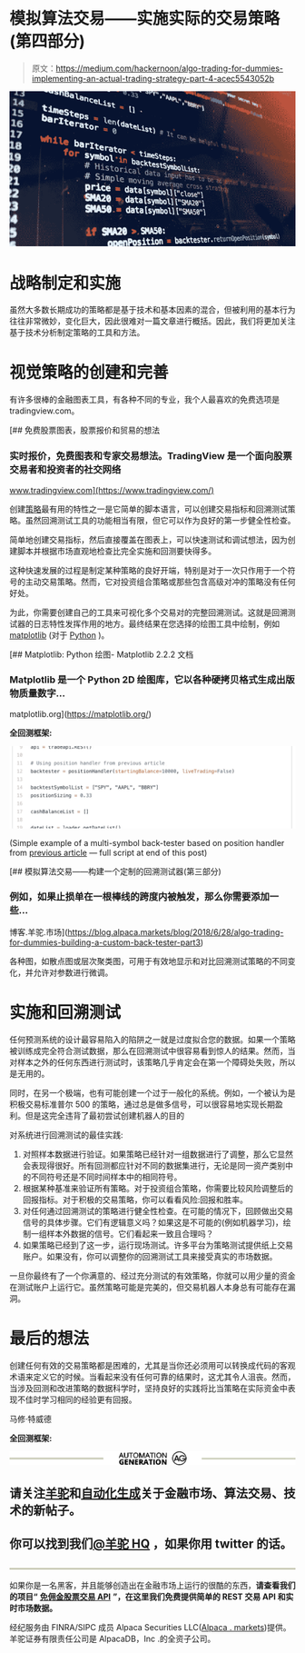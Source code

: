# 模拟算法交易——实施实际的交易策略(第四部分)

> 原文：<https://medium.com/hackernoon/algo-trading-for-dummies-implementing-an-actual-trading-strategy-part-4-acec5543052b>

![](img/fc2c7e169d8c6fe155778f6843c026f4.png)

# 战略制定和实施

虽然大多数长期成功的策略都是基于技术和基本因素的混合，但被利用的基本行为往往非常微妙，变化巨大，因此很难对一篇文章进行概括。因此，我们将更加关注基于技术分析制定策略的工具和方法。

# 视觉策略的创建和完善

有许多很棒的金融图表工具，有各种不同的专业，我个人最喜欢的免费选项是 tradingview.com。

[](https://www.tradingview.com/) [## 免费股票图表，股票报价和贸易的想法

### 实时报价，免费图表和专家交易想法。TradingView 是一个面向股票交易者和投资者的社交网络

www.tradingview.com](https://www.tradingview.com/) 

创建[策略](https://hackernoon.com/tagged/strategy)最有用的特性之一是它简单的脚本语言，可以创建交易指标和回溯测试策略。虽然回溯测试工具的功能相当有限，但它可以作为良好的第一步健全性检查。

简单地创建交易指标，然后直接覆盖在图表上，可以快速测试和调试想法，因为创建脚本并根据市场直观地检查比完全实施和回测要快得多。

这种快速发展的过程是制定某种策略的良好开端，特别是对于一次只作用于一个符号的主动交易策略。然而，它对投资组合策略或那些包含高级对冲的策略没有任何好处。

为此，你需要创建自己的工具来可视化多个交易对的完整回溯测试。这就是回溯测试器的日志特性发挥作用的地方。最终结果在您选择的绘图工具中绘制，例如 [matplotlib](https://matplotlib.org/) (对于 [Python](https://hackernoon.com/tagged/python) )。

[](https://matplotlib.org/) [## Matplotlib: Python 绘图- Matplotlib 2.2.2 文档

### Matplotlib 是一个 Python 2D 绘图库，它以各种硬拷贝格式生成出版物质量数字…

matplotlib.org](https://matplotlib.org/) 

**全回测框架:**

![](img/8e837399eb064ced60efef6167574aa6.png)

(Simple example of a multi-symbol back-tester based on position handler from [previous article](https://blog.alpaca.markets/blog/2018/6/28/algo-trading-for-dummies-building-a-custom-back-tester-part3) — full script at end of this post)

[](https://blog.alpaca.markets/blog/2018/6/28/algo-trading-for-dummies-building-a-custom-back-tester-part3) [## 模拟算法交易——构建一个定制的回溯测试器(第三部分)

### 例如，如果止损单在一根棒线的跨度内被触发，那么你需要添加一些…

博客.羊驼.市场](https://blog.alpaca.markets/blog/2018/6/28/algo-trading-for-dummies-building-a-custom-back-tester-part3) 

各种图，如散点图或层次聚类图，可用于有效地显示和对比回溯测试策略的不同变化，并允许对参数进行微调。

# 实施和回溯测试

任何预测系统的设计最容易陷入的陷阱之一就是过度拟合您的数据。如果一个策略被训练成完全符合测试数据，那么在回溯测试中很容易看到惊人的结果。然而，当对样本之外的任何东西进行测试时，该策略几乎肯定会在第一个障碍处失败，所以是无用的。

同时，在另一个极端，也有可能创建一个过于一般化的系统。例如，一个被认为是积极交易标准普尔 500 的策略，通过总是做多信号，可以很容易地实现长期盈利。但是这完全违背了最初尝试创建机器人的目的

对系统进行回溯测试的最佳实践:

1.  对照样本数据进行验证。如果策略已经针对一组数据进行了调整，那么它显然会表现得很好。所有回测都应针对不同的数据集进行，无论是同一资产类别中的不同符号还是不同时间样本中的相同符号。
2.  根据某种基准来验证所有策略。对于投资组合策略，你需要比较风险调整后的回报指标。对于积极的交易策略，你可以看看风险:回报和胜率。
3.  对任何通过回溯测试的策略进行健全性检查。在可能的情况下，回顾做出交易信号的具体步骤。它们有逻辑意义吗？如果这是不可能的(例如机器学习)，绘制一组样本外数据的信号。它们看起来一致且合理吗？
4.  如果策略已经到了这一步，运行现场测试。许多平台为策略测试提供纸上交易账户。如果没有，你可以调整你的回溯测试工具来接受真实的市场数据。

一旦你最终有了一个你满意的、经过充分测试的有效策略，你就可以用少量的资金在测试账户上运行它。虽然策略可能是完美的，但交易机器人本身总有可能存在漏洞。

# 最后的想法

创建任何有效的交易策略都是困难的，尤其是当你还必须用可以转换成代码的客观术语来定义它的时候。当看起来没有任何可靠的结果时，这尤其令人沮丧。然而，当涉及回测和改进策略的数据科学时，坚持良好的实践将比当策略在实际资金中表现不佳时学习相同的经验更有回报。

马修·特威德

**全回测框架:**

[![](img/4d7d212ef68dd071daeaae0916d72f65.png)](https://medium.com/automation-generation)

## 请关注[羊驼](/@alpacahq)和[自动化生成](https://medium.com/automation-generation)关于金融市场、算法交易、技术的新帖子。

## 你可以找到我们[@羊驼 HQ](https://twitter.com/AlpacaHQ) ，如果你用 twitter 的话。

[![](img/cdfe4e1b3df7ff7b28e2474ff8dfef1d.png)](https://medium.com/automation-generation)

如果你是一名黑客，并且能够创造出在金融市场上运行的很酷的东西，**请查看我们的项目“** [**免佣金股票交易 API**](https://alpaca.markets/?utm_source=medium&utm_medium=blog&utm_campaign=strategy_list&utm_content=part1) **”，在这里我们免费提供简单的 REST 交易 API 和实时市场数据。**

经纪服务由 FINRA/SIPC 成员 Alpaca Securities LLC([Alpaca . markets](https://alpaca.markets/?utm_source=medium&utm_medium=blog&utm_campaign=strategy_list&utm_content=part1))提供。羊驼证券有限责任公司是 AlpacaDB，Inc .的全资子公司。
